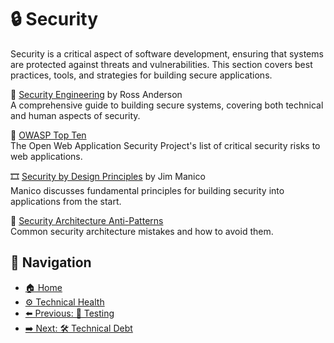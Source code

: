 # 🔒 Security

Security is a critical aspect of software development, ensuring that systems are protected against threats and vulnerabilities. This section covers best practices, tools, and strategies for building secure applications.

📘 [Security Engineering](https://www.goodreads.com/book/show/3268675-security-engineering) by Ross Anderson  
A comprehensive guide to building secure systems, covering both technical and human aspects of security.

🔗 [OWASP Top Ten](https://owasp.org/www-project-top-ten/)  
The Open Web Application Security Project's list of critical security risks to web applications.

🎞 [Security by Design Principles](https://www.youtube.com/watch?v=dDZNDVO5EFQ) by Jim Manico  
Manico discusses fundamental principles for building security into applications from the start.

🔗 [Security Architecture Anti-Patterns](https://www.ncsc.gov.uk/whitepaper/security-architecture-anti-patterns)  
Common security architecture mistakes and how to avoid them.

## 🧭 Navigation

- [🏠 Home](../../README.md)
- [⚙️ Technical Health](../README.md)
- [⬅️ Previous: 🧪 Testing](testing.md)
- [➡️ Next: 🛠️ Technical Debt](technical-debt.md)
